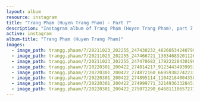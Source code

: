 ```yaml
---
layout: album
resource: instagram
title: "Trang Phạm (Huyen Trang Pham) - Part 7"
description: "Instagram album of Trang Phạm (Huyen Trang Pham), part 7."
active: instagram
album-title: "Trang Phạm (Huyen Trang Pham)"
images:
  - image_path: trangg.phaam/7/20211023_202255_247430232_4826053424079947_7879566054422218732_n.jpg
  - image_path: trangg.phaam/7/20211023_202255_247466721_1303468920112693_9067162198763416464_n.jpg
  - image_path: trangg.phaam/7/20211023_202255_247470682_179222284301902_8046407700936937215_n.jpg
  - image_path: trangg.phaam/7/20220301_200422_274814217_912344349399512_4845040678549625298_n.jpg
  - image_path: trangg.phaam/7/20220301_200422_274872160_669593827422312_5244474327716323559_n.jpg
  - image_path: trangg.phaam/7/20220301_200422_274895114_1104216400435818_4774872371763199916_n.jpg
  - image_path: trangg.phaam/7/20220301_200422_274999771_321493633284518_1310253692659009022_n.jpg
  - image_path: trangg.phaam/7/20220301_200422_275072290_646811106572713_4849324927601421619_n.jpg
---
```

